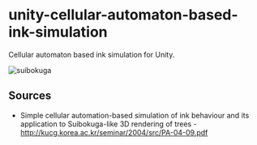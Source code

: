 unity-cellular-automaton-based-ink-simulation
=====================

Cellular automaton based ink simulation for Unity.

![suibokuga](https://raw.githubusercontent.com/mattatz/unity-cellular-automaton-based-ink-simulation/master/Captures/suibokuga.gif)

## Sources

- Simple cellular automation-based simulation of ink behaviour and its application to Suibokuga-like 3D rendering of trees - http://kucg.korea.ac.kr/seminar/2004/src/PA-04-09.pdf

